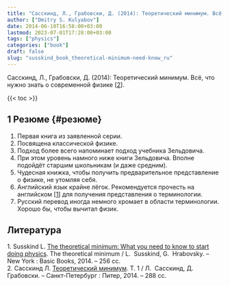 ```yaml
---
title: "Сасскинд, Л., Грабовски, Д. (2014): Теоретический минимум. Всё, что нужно знать о современной физике"
author: ["Dmitry S. Kulyabov"]
date: 2014-06-10T16:58:00+03:00
lastmod: 2023-07-01T17:28:00+03:00
tags: ["physics"]
categories: ["book"]
draft: false
slug: "susskind_book_theoretical-minimum-need-know_ru"
---
```


Сасскинд, Л., Грабовски, Д. (2014): Теоретический минимум. Всё, что нужно знать о современной физике [<a href="#citeproc_bib_item_2">2</a>].

<!--more-->

{{< toc >}}


## <span class="section-num">1</span> Резюме {#резюме}

1.  Первая книга из заявленной серии.
2.  Посвящена классической физике.
3.  Подход более всего напоминает подход учебника Зельдовича.
4.  При этом уровень намного ниже книги Зельдовича. Вполне подойдёт старшим школьникам (и даже средним).
5.  Чудесная книжка, чтобы получить предварительное представление о физике, не утомляя себя.
6.  Английский язык крайне лёгок. Рекомендуется прочесть на английском [<a href="#citeproc_bib_item_1">1</a>] для получения представления о терминологии.
7.  Русский перевод иногда немного хромает в области терминологии. Хорошо бы, чтобы вычитал физик.

## Литература

<div class="csl-bib-body">
  <div class="csl-entry"><a id="citeproc_bib_item_1"></a>1.	Susskind L. <a href="https://libgen.li/ads.php?md5=fd758fa1972887e461f7d73a5fcea35b">The theoretical minimum: What you need to know to start doing physics</a>. The theoretical minimum / L.  Susskind, G.  Hrabovsky. – New York : Basic Books, 2014. – 256 сс.</div>
  <div class="csl-entry"><a id="citeproc_bib_item_2"></a>2.	Сасскинд Л. <a href="https://libgen.li/ads.php?md5=33a42a84575b028e93eecdcd17d8f565">Теоретический минимум</a>. Т. 1 / Л.  Сасскинд, Д.  Грабовски. – Санкт-Петербург : Питер, 2014. – 288 сс.</div>
</div>
